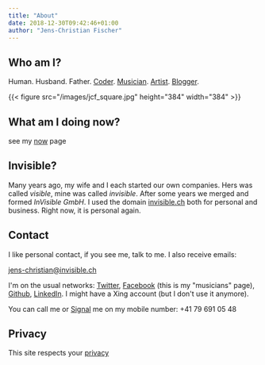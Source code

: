 ```yaml
---
title: "About"
date: 2018-12-30T09:42:46+01:00
author: "Jens-Christian Fischer"
---
```


## Who am I?

Human. Husband. Father. [Coder](/categories/code). [Musician](/categories/music). [Artist](/categories/art).
[Blogger](/categories/musings). 

{{< figure src="/images/jcf_square.jpg" height="384" width="384" >}}

## What am I doing now?

see my [now](/now) page

## Invisible?

Many years ago, my wife and I each started our own companies. Hers was called *visible*, mine was called *invisible*.
After some years we merged and formed *InVisible GmbH*. I used the domain [invisible.ch](https://invisible.ch) both
for personal and business. Right now, it is personal again. 

## Contact

I like personal contact, if you see me, talk to me. I also receive emails:

[jens-christian@invisible.ch](mailto:jens-christian@invisible.ch)

I'm on the usual networks: [Twitter](https://twitter.com/jcfischer), 
[Facebook](https://www.facebook.com/JensChristianFischer) (this is my "musicians" page), 
[Github](https://github.com/jcfischer),
[LinkedIn](https://www.linkedin.com/in/jenscfischer/). 
I might have a Xing account (but I don't use it
anymore).

You can call me or [Signal](https://signal.org/) me on my mobile number: +41 79 691 05 48

## Privacy

This site respects your [privacy](/pages/privacy)


